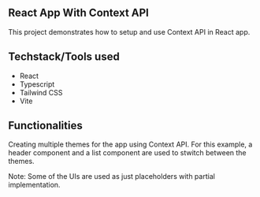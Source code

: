 ## React App With Context API

This project demonstrates how to setup and use Context API in React app.

## Techstack/Tools used

- React
- Typescript
- Tailwind CSS
- Vite

## Functionalities

Creating multiple themes for the app using Context API. For this example, a header component and a list component are used to stwitch between the themes.

Note: Some of the UIs are used as just placeholders with partial implementation.
